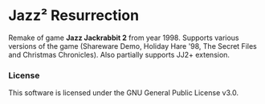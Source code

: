 # Jazz² Resurrection
Remake of game **Jazz Jackrabbit 2** from year 1998. Supports various versions of the game (Shareware Demo, Holiday Hare '98, The Secret Files and Christmas Chronicles). Also partially supports JJ2+ extension.

### License
This software is licensed under the GNU General Public License v3.0.